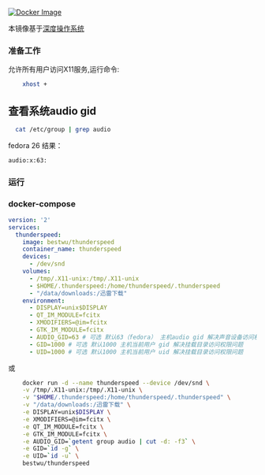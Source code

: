 [![Docker Image](https://img.shields.io/badge/docker%20image-available-green.svg)](https://hub.docker.com/r/bestwu/thunderspeed/)

本镜像基于[深度操作系统](https://www.deepin.org/download/)

### 准备工作

允许所有用户访问X11服务,运行命令:

```bash
    xhost +
```

## 查看系统audio gid

```bash
  cat /etc/group | grep audio
```

fedora 26 结果：

```bash
audio:x:63:
```

### 运行

### docker-compose

```yml
version: '2'
services:
  thunderspeed:
    image: bestwu/thunderspeed
    container_name: thunderspeed
    devices:
      - /dev/snd
    volumes:
      - /tmp/.X11-unix:/tmp/.X11-unix
      - $HOME/.thunderspeed:/home/thunderspeed/.thunderspeed
      - "/data/downloads:/迅雷下载"
    environment:
      - DISPLAY=unix$DISPLAY
      - QT_IM_MODULE=fcitx
      - XMODIFIERS=@im=fcitx
      - GTK_IM_MODULE=fcitx
      - AUDIO_GID=63 # 可选 默认63（fedora） 主机audio gid 解决声音设备访问权限问题
      - GID=1000 # 可选 默认1000 主机当前用户 gid 解决挂载目录访问权限问题
      - UID=1000 # 可选 默认1000 主机当前用户 uid 解决挂载目录访问权限问题
```

或

```bash
    docker run -d --name thunderspeed --device /dev/snd \
    -v /tmp/.X11-unix:/tmp/.X11-unix \
    -v "$HOME/.thunderspeed:/home/thunderspeed/.thunderspeed" \
    -v "/data/downloads:/迅雷下载" \
    -e DISPLAY=unix$DISPLAY \
    -e XMODIFIERS=@im=fcitx \
    -e QT_IM_MODULE=fcitx \
    -e GTK_IM_MODULE=fcitx \
    -e AUDIO_GID=`getent group audio | cut -d: -f3` \
    -e GID=`id -g` \
    -e UID=`id -u` \
    bestwu/thunderspeed
```